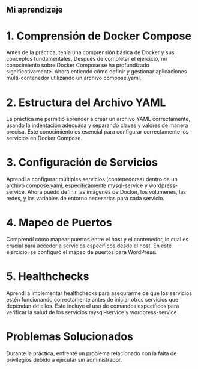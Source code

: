 ## Mi aprendizaje

# 1. Comprensión de Docker Compose
Antes de la práctica, tenía una comprensión básica de Docker y sus conceptos fundamentales. Después de completar el ejercicio, mi conocimiento sobre Docker Compose se ha profundizado significativamente. Ahora entiendo cómo definir y gestionar aplicaciones multi-contenedor utilizando un archivo compose.yaml.

# 2. Estructura del Archivo YAML
La práctica me permitió aprender a crear un archivo YAML correctamente, usando la indentación adecuada y separando claves y valores de manera precisa. Este conocimiento es esencial para configurar correctamente los servicios en Docker Compose.

# 3. Configuración de Servicios
Aprendí a configurar múltiples servicios (contenedores) dentro de un archivo compose.yaml, específicamente mysql-service y wordpress-service. Ahora puedo definir las imágenes de Docker, los volúmenes, las redes, y las variables de entorno necesarias para cada servicio.

# 4. Mapeo de Puertos
Comprendí cómo mapear puertos entre el host y el contenedor, lo cual es crucial para acceder a servicios específicos desde el host. En este ejercicio, se configuró el mapeo de puertos para WordPress.

# 5. Healthchecks
Aprendí a implementar healthchecks para asegurarme de que los servicios estén funcionando correctamente antes de iniciar otros servicios que dependan de ellos. Esto incluye el uso de comandos específicos para verificar la salud de los servicios mysql-service y wordpress-service.

# Problemas Solucionados
Durante la práctica, enfrenté un problema relacionado con la falta de privilegios debido a ejecutar sin administrador.
